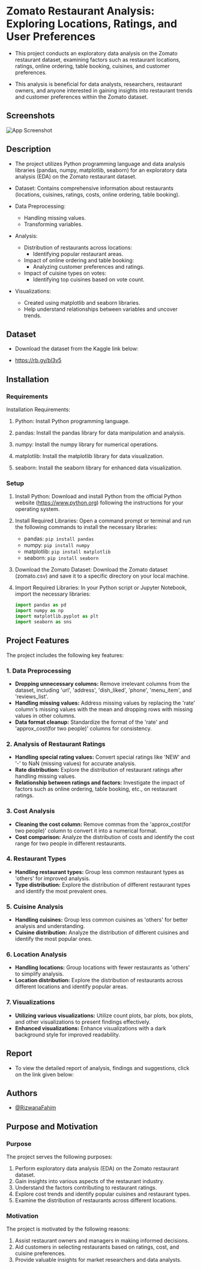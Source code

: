 
# Zomato Restaurant Analysis: Exploring Locations, Ratings, and User Preferences

* This project conducts an exploratory data analysis on the Zomato restaurant dataset, examining factors such as restaurant locations, ratings, online ordering, table booking, cuisines, and customer preferences. 

* This analysis is beneficial for data analysts, researchers, restaurant owners, and anyone interested in gaining insights into restaurant trends and customer preferences within the Zomato dataset.


## Screenshots

![App Screenshot](https://via.placeholder.com/468x300?text=App+Screenshot+Here)


## Description

- The project utilizes Python programming language and data analysis libraries (pandas, numpy, matplotlib, seaborn) for an exploratory data analysis (EDA) on the Zomato restaurant dataset.

- Dataset: Contains comprehensive information about restaurants (locations, cuisines, ratings, costs, online ordering, table booking).
- Data Preprocessing:
  - Handling missing values.
  - Transforming variables.
- Analysis:
  - Distribution of restaurants across locations:
    - Identifying popular restaurant areas.
  - Impact of online ordering and table booking:
    - Analyzing customer preferences and ratings.
  - Impact of cuisine types on votes:
    - Identifying top cuisines based on vote count.
- Visualizations:
  - Created using matplotlib and seaborn libraries.
  - Help understand relationships between variables and uncover trends.


## Dataset

* Download the dataset from the Kaggle link below:

* https://rb.gy/bl3v5
## Installation

### Requirements

Installation Requirements:

1. Python: Install Python programming language.

2. pandas: Install the pandas library for data manipulation and analysis.

3. numpy: Install the numpy library for numerical operations.

4. matplotlib: Install the matplotlib library for data visualization.

5. seaborn: Install the seaborn library for enhanced data visualization.

### Setup

1. Install Python: Download and install Python from the official Python website (https://www.python.org) following the instructions for your operating system.

2. Install Required Libraries: Open a command prompt or terminal and run the following commands to install the necessary libraries:
   - pandas: `pip install pandas`
   - numpy: `pip install numpy`
   - matplotlib: `pip install matplotlib`
   - seaborn: `pip install seaborn`

3. Download the Zomato Dataset: Download the Zomato dataset (zomato.csv) and save it to a specific directory on your local machine.

4. Import Required Libraries: In your Python script or Jupyter Notebook, import the necessary libraries:
   ```python
   import pandas as pd
   import numpy as np
   import matplotlib.pyplot as plt
   import seaborn as sns
   ```

## Project Features

The project includes the following key features:

### 1. Data Preprocessing

- **Dropping unnecessary columns:** Remove irrelevant columns from the dataset, including 'url', 'address', 'dish_liked', 'phone', 'menu_item', and 'reviews_list'.
- **Handling missing values:** Address missing values by replacing the 'rate' column's missing values with the mean and dropping rows with missing values in other columns.
- **Data format cleanup:** Standardize the format of the 'rate' and 'approx_cost(for two people)' columns for consistency.

### 2. Analysis of Restaurant Ratings

- **Handling special rating values:** Convert special ratings like 'NEW' and '-' to NaN (missing values) for accurate analysis.
- **Rate distribution:** Explore the distribution of restaurant ratings after handling missing values.
- **Relationship between ratings and factors:** Investigate the impact of factors such as online ordering, table booking, etc., on restaurant ratings.

### 3. Cost Analysis

- **Cleaning the cost column:** Remove commas from the 'approx_cost(for two people)' column to convert it into a numerical format.
- **Cost comparison:** Analyze the distribution of costs and identify the cost range for two people in different restaurants.

### 4. Restaurant Types

- **Handling restaurant types:** Group less common restaurant types as 'others' for improved analysis.
- **Type distribution:** Explore the distribution of different restaurant types and identify the most prevalent ones.

### 5. Cuisine Analysis

- **Handling cuisines:** Group less common cuisines as 'others' for better analysis and understanding.
- **Cuisine distribution:** Analyze the distribution of different cuisines and identify the most popular ones.

### 6. Location Analysis

- **Handling locations:** Group locations with fewer restaurants as 'others' to simplify analysis.
- **Location distribution:** Explore the distribution of restaurants across different locations and identify popular areas.

### 7. Visualizations

- **Utilizing various visualizations:** Utilize count plots, bar plots, box plots, and other visualizations to present findings effectively.
- **Enhanced visualizations:** Enhance visualizations with a dark background style for improved readability.


## Report

* To view the detailed report of analysis, findings and suggestions, click on the link given below:





## Authors

- [@RizwanaFahim](https://github.com/RizwanaFahim)

## Purpose and Motivation

### Purpose
The project serves the following purposes:

1. Perform exploratory data analysis (EDA) on the Zomato restaurant dataset.
2. Gain insights into various aspects of the restaurant industry.
3. Understand the factors contributing to restaurant ratings.
4. Explore cost trends and identify popular cuisines and restaurant types.
5. Examine the distribution of restaurants across different locations.

### Motivation
The project is motivated by the following reasons:

1. Assist restaurant owners and managers in making informed decisions.
2. Aid customers in selecting restaurants based on ratings, cost, and cuisine preferences.
3. Provide valuable insights for market researchers and data analysts.
